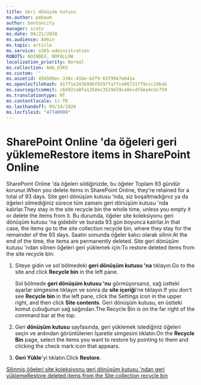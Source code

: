 ```yaml
---
title: Geri dönüşüm kutusu
ms.author: pebaum
author: bentoncity
manager: scotv
ms.date: 04/21/2020
ms.audience: Admin
ms.topic: article
ms.service: o365-administration
ROBOTS: NOINDEX, NOFOLLOW
localization_priority: Normal
ms.collection: Adm_O365
ms.custom: ''
ms.assetid: 456586ec-330c-41be-b2f9-65f9947eb41a
ms.openlocfilehash: 417f1e343b94bf0397fa7fce067317f9ccc24bab
ms.sourcegitcommit: c6692ce0fa1358ec3529e59ca0ecdfdea4cdc759
ms.translationtype: MT
ms.contentlocale: tr-TR
ms.lasthandoff: 09/14/2020
ms.locfileid: "47740999"
---
```

# <a name="restore-items-in-sharepoint-online"></a><span data-ttu-id="854b9-102">SharePoint Online 'da öğeleri geri yükleme</span><span class="sxs-lookup"><span data-stu-id="854b9-102">Restore items in SharePoint Online</span></span>

<span data-ttu-id="854b9-103">SharePoint Online 'da öğeleri sildiğinizde, bu öğeler Toplam 93 gündür korunur.</span><span class="sxs-lookup"><span data-stu-id="854b9-103">When you delete items in SharePoint Online, they're retained for a total of 93 days.</span></span> <span data-ttu-id="854b9-104">Site geri dönüşüm kutusu 'nda, siz boşaltmadığınız ya da öğeleri silmediğiniz sürece tüm zamanı geri dönüşüm kutusu 'nda kalırlar.</span><span class="sxs-lookup"><span data-stu-id="854b9-104">They stay in the site recycle bin the whole time, unless you empty it or delete the items from it.</span></span> <span data-ttu-id="854b9-105">Bu durumda, öğeler site koleksiyonu geri dönüşüm kutusu 'na gidebilir ve burada 93 gün boyunca kalırlar.</span><span class="sxs-lookup"><span data-stu-id="854b9-105">In that case, the items go to the site collection recycle bin, where they stay for the remainder of the 93 days.</span></span> <span data-ttu-id="854b9-106">Saatin sonunda öğeler kalıcı olarak silinir.</span><span class="sxs-lookup"><span data-stu-id="854b9-106">At the end of the time, the items are permanently deleted.</span></span> <span data-ttu-id="854b9-107">Site geri dönüşüm kutusu 'ndan silinen öğeleri geri yüklemek için:</span><span class="sxs-lookup"><span data-stu-id="854b9-107">To restore deleted items from the site recycle bin:</span></span>
  
1. <span data-ttu-id="854b9-108">Siteye gidin ve sol bölmedeki **geri dönüşüm kutusu 'na** tıklayın.</span><span class="sxs-lookup"><span data-stu-id="854b9-108">Go to the site and click **Recycle bin** in the left pane.</span></span> 
    
    <span data-ttu-id="854b9-109">Sol bölmede **geri dönüşüm kutusu 'nu** görmüyorsanız, sağ üstteki ayarlar simgesine tıklayın ve sonra da **site içeriği**'ne tıklayın.</span><span class="sxs-lookup"><span data-stu-id="854b9-109">If you don't see **Recycle bin** in the left pane, click the Settings icon in the upper right, and then click **Site contents**.</span></span> <span data-ttu-id="854b9-110">Geri dönüşüm kutusu, en üstteki komut çubuğunun sağ sağından.</span><span class="sxs-lookup"><span data-stu-id="854b9-110">The Recycle Bin is on the far right of the command bar at the top.</span></span>
    
2. <span data-ttu-id="854b9-111">Geri **dönüşüm kutusu** sayfasında, geri yüklemek istediğiniz öğeleri seçin ve ardından görüntülenen İşaretle simgesini tıklatın.</span><span class="sxs-lookup"><span data-stu-id="854b9-111">On the **Recycle Bin** page, select the items you want to restore by pointing to them and clicking the check mark icon that appears.</span></span> 
    
3. <span data-ttu-id="854b9-112">**Geri Yükle**'yi tıklatın.</span><span class="sxs-lookup"><span data-stu-id="854b9-112">Click **Restore**.</span></span>
    
[<span data-ttu-id="854b9-113">Silinmiş öğeleri site koleksiyonu geri dönüşüm kutusu 'ndan geri yükleme</span><span class="sxs-lookup"><span data-stu-id="854b9-113">Restore deleted items from the Site collection recycle bin</span></span>](https://go.microsoft.com/fwlink/?linkid=866439)
  


